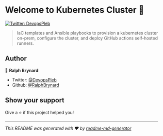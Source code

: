 # Welcome to Kubernetes Cluster 👋
[![Twitter: DevopsPleb](https://img.shields.io/twitter/follow/DevopsPleb.svg?style=social)](https://twitter.com/DevopsPleb)

> IaC templates and Ansible playbooks to provision a kubernetes cluster on-prem, configure the cluster, and deploy GitHub actions self-hosted runners.

## Author

👤 **Ralph Brynard**

* Twitter: [@DevopsPleb](https://twitter.com/DevopsPleb)
* Github: [@RalphBrynard](https://github.com/RalphBrynard)

## Show your support

Give a ⭐️ if this project helped you!


***
_This README was generated with ❤️ by [readme-md-generator](https://github.com/kefranabg/readme-md-generator)_